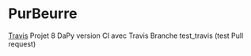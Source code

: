 
# PurBeurre
[Travis](https://travis-ci.com/jean-charles-gibier/mysandbox.svg?branch=master)
Projet 8 DaPy version CI avec Travis
Branche test_travis (test Pull request)
